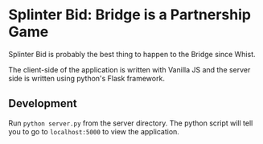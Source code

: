 # Splinter Bid: Bridge is a Partnership Game

Splinter Bid is probably the best thing to happen to the Bridge since Whist.

The client-side of the application is written with Vanilla JS and the server side is written using python's Flask framework.

## Development
Run `python server.py` from the server directory. The python script will tell you to go to `localhost:5000` to view the application.

